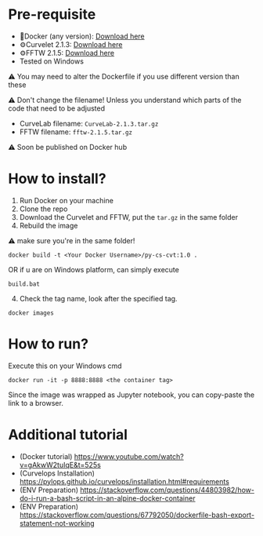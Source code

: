 # Pre-requisite
- 🐳Docker (any version): [Download here](https://www.docker.com/products/docker-desktop/)
- ⚙️Curvelet 2.1.3: [Download here](http://curvelet.org/)
- ⚙️FFTW 2.1.5: [Download here](https://www.fftw.org/download.html) 
- Tested on Windows

⚠️ You may need to alter the Dockerfile if you use different version than these

⚠️ Don't change the filename! Unless you understand which parts of the code that need to be adjusted
  - CurveLab filename: `CurveLab-2.1.3.tar.gz`
  - FFTW filename: `fftw-2.1.5.tar.gz`

⚠️ Soon be published on Docker hub

# How to install?
1) Run Docker on your machine
2) Clone the repo
3) Download the Curvelet and FFTW, put the `tar.gz` in the same folder
4) Rebuild the image

⚠️ make sure you're in the same folder!
~~~
docker build -t <Your Docker Username>/py-cs-cvt:1.0 .
~~~

OR if u are on Windows platform, can simply execute
~~~
build.bat
~~~
4) Check the tag name, look after the specified tag.
~~~
docker images
~~~

# How to run?

Execute this on your Windows cmd

~~~
docker run -it -p 8888:8888 <the container tag>
~~~~

Since the image was wrapped as Jupyter notebook, you can copy-paste the link to a browser.

# Additional tutorial
- (Docker tutorial) https://www.youtube.com/watch?v=gAkwW2tuIqE&t=525s
- (Curvelops Installation) https://pylops.github.io/curvelops/installation.html#requirements
- (ENV Preparation) https://stackoverflow.com/questions/44803982/how-do-i-run-a-bash-script-in-an-alpine-docker-container
- (ENV Preparation) https://stackoverflow.com/questions/67792050/dockerfile-bash-export-statement-not-working
